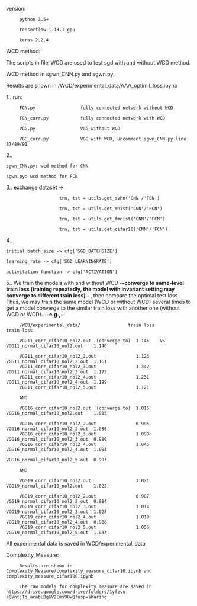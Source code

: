 version: 
         
         python 3.5+

         tensorflow 1.13.1-gpu
         
         keras 2.2.4
         
WCD method:

The scripts in file_WCD are used to test sgd with and without WCD method.

WCD method in sgwn_CNN.py and sgwn.py.

Results are shown in /WCD/experimental_data/AAA_optimil_loss.ipynb

1..  run: 

         FCN.py                 fully connected network without WCD

         FCN_corr.py            fully connected network with WCD
         
         VGG.py                 VGG without WCD
         
         VGG_corr.py            VGG with WCD, Uncomment sgwn_CNN.py line 87/89/91

2..  

    sgwn_CNN.py: wcd method for CNN

    sgwn.py: wcd method for FCN
    
3..  exchange dataset -> 

                        trn, tst = utils.get_svhn('CNN'/'FCN')

                        trn, tst = utils.get_mnist('CNN'/'FCN')
                        
                        trn, tst = utils.get_fmnist('CNN'/'FCN')
                        
                        trn, tst = utils.get_cifar10('CNN'/'FCN')
    
4..  
   
    initial batch_size -> cfg['SGD_BATCHSIZE'] 

    learning_rate -> cfg['SGD_LEARNINGRATE']

    activitation function -> cfg['ACTIVATION']
    
5.. We train the models with and without WCD **--converge to same-level train loss (training repeatedly, the model with invariant setting may converge to different train loss)--**, then compare the optimal test loss. Thus, we may train the same model (WCD or without WCD) several times to get a model converge to the similar train loss with another one (without WCD or WCD). **--e.g.,--**

         /WCD/experimental_data/                  train loss                                          train loss  
         
         VGG11_corr_cifar10_nol2.out  (converge to)  1.145    VS      VGG11_normal_cifar10_nol2.out    1.140
         
         VGG11_corr_cifar10_nol2_2.out               1.123            VGG11_normal_cifar10_nol2_2.out  1.161
         VGG11_corr_cifar10_nol2_3.out               1.342            VGG11_normal_cifar10_nol2_3.out  1.172
         VGG11_corr_cifar10_nol2_4.out               1.231            VGG11_normal_cifar10_nol2_4.out  1.199
         VGG11_corr_cifar10_nol2_5.out               1.121
                
         AND
         
         VGG16_corr_cifar10_nol2.out  (converge to)  1.015            VGG16_normal_cifar10_nol2.out    1.015
         
         VGG16_corr_cifar10_nol2_2.out               0.995            VGG16_normal_cifar10_nol2_2.out  1.086
         VGG16_corr_cifar10_nol2_3.out               1.098            VGG16_normal_cifar10_nol2_3.out  0.980
         VGG16_corr_cifar10_nol2_4.out               1.045            VGG16_normal_cifar10_nol2_4.out  1.004
                                                                      VGG16_normal_cifar10_nol2_5.out  0.993
                                                                      
         AND
         
         VGG19_corr_cifar10_nol2.out                 1.021            VGG19_normal_cifar10_nol2.out    1.022                
         
         VGG19_corr_cifar10_nol2_2.out               0.987            VGG19_normal_cifar10_nol2_2.out  0.984
         VGG19_corr_cifar10_nol2_3.out               1.014            VGG19_normal_cifar10_nol2_3.out  1.028
         VGG19_corr_cifar10_nol2_4.out               1.010            VGG19_normal_cifar10_nol2_4.out  0.988
         VGG19_corr_cifar10_nol2_5.out               1.056            VGG19_normal_cifar10_nol2_5.out  1.033
         
All experimental data is saved in WCD/experimental_data     


Complexity_Measure:

         Results are shown in Complexity_Measure/complexity_measure_cifar10.ipynb and complexity_measure_cifar100.ipynb

         The raw models for complexity measure are saved in https://drive.google.com/drive/folders/1yfzvu-eQVntjTq_arabLBgGV2Ems98wQ?usp=sharing
